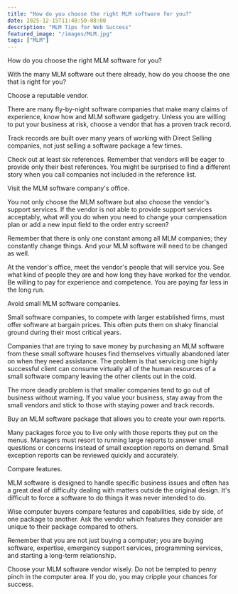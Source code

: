 ```yaml
---
title: "How do you choose the right MLM software for you?"
date: 2025-12-15T11:40:50-08:00
description: "MLM Tips for Web Success"
featured_image: "/images/MLM.jpg"
tags: ["MLM"]
---
```


How do you choose the right MLM software for you? 


With the many MLM software out there already, how do you choose the one that is right for you?

Choose a reputable vendor. 

There are many fly-by-night software companies that make many claims of experience, know how and MLM software gadgetry. Unless you are willing to put your business at risk, choose a vendor that has a proven track record. 

Track records are built over many years of working with Direct Selling companies, not just selling a software package a few times. 

Check out at least six references. Remember that vendors will be eager to provide only their best references. You might be surprised to find a different story when you call companies not included in the reference list.

Visit the MLM software company's office. 

You not only choose the MLM software but also choose the vendor's support services. If the vendor is not able to provide support services acceptably, what will you do when you need to change your compensation plan or add a new input field to the order entry screen? 

Remember that there is only one constant among all MLM companies; they constantly change things. And your MLM software will need to be changed as well.

At the vendor's office, meet the vendor's people that will service you. See what kind of people they are and how long they have worked for the vendor. Be willing to pay for experience and competence. You are paying far less in the long run. 

Avoid small MLM software companies. 

Small software companies, to compete with larger established firms, must offer software at bargain prices. This often puts them on shaky financial ground during their most critical years.
 
Companies that are trying to save money by purchasing an MLM software from these small software houses find themselves virtually abandoned later on when they need assistance. The problem is that servicing one highly successful client can consume virtually all of the human resources of a small software company leaving the other clients out in the cold. 

The more deadly problem is that smaller companies tend to go out of business without warning. If you value your business, stay away from the small vendors and stick to those with staying power and track records.

Buy an MLM software package that allows you to create your own reports. 

Many packages force you to live only with those reports they put on the menus. Managers must resort to running large reports to answer small questions or concerns instead of small exception reports on demand. Small exception reports can be reviewed quickly and accurately. 

Compare features.

MLM software is designed to handle specific business issues and often has a great deal of difficulty dealing with matters outside the original design. It's difficult to force a software to do things it was never intended to do. 

Wise computer buyers compare features and capabilities, side by side, of one package to another. Ask the vendor which features they consider are unique to their package compared to others. 

Remember that you are not just buying a computer; you are buying software, expertise, emergency support services, programming services, and starting a long-term relationship. 

Choose your MLM software vendor wisely. Do not be tempted to penny pinch in the computer area. If you do, you may cripple your chances for success. 

